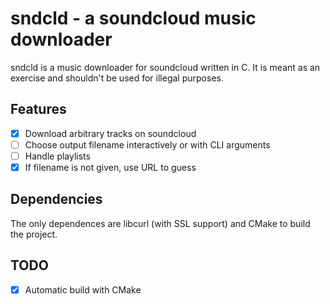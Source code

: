 # sndcld - a soundcloud music downloader

sndcld is a music downloader for soundcloud written in C.
It is meant as an exercise and shouldn't be used for illegal purposes.

## Features
- [x] Download arbitrary tracks on soundcloud
- [ ] Choose output filename interactively or with CLI arguments
- [ ] Handle playlists
- [x] If filename is not given, use URL to guess

## Dependencies
The only dependences are libcurl (with SSL support) and CMake to build the project.

## TODO
- [x] Automatic build with CMake
